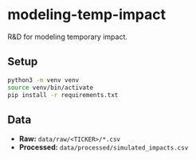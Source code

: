 # modeling-temp-impact
R&amp;D for modeling temporary impact. 



## Setup

```bash
python3 -m venv venv
source venv/bin/activate
pip install -r requirements.txt
```


## Data

- **Raw:** `data/raw/<TICKER>/*.csv`
- **Processed:** `data/processed/simulated_impacts.csv`